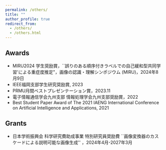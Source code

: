 ```yaml
---
permalink: /others/
title: ""
author_profile: true
redirect_from: 
  - /others/
  - /others.html
---
```


## Awards
* MIRU2024 学生奨励賞，``誤りのある順序付きラベルでの自己緩和型共同学習'による重症度推定"，画像の認識・理解シンポジウム (MIRU)，2024年8月9日
* IEEE福岡支部学生研究奨励賞, 2023
* PRMU月間ベストプレゼンテーション賞，2023.11
* 電子情報通信学会九州支部 情報処理学会九州支部奨励賞，2022
* Best Student Paper Award of The 2021 IAENG International Conference on Artificial Intelligence and Applications, 2021

## Grants
* 日本学術振興会 科学研究費助成事業 特別研究員奨励費 ``画像変換器のカスケードによる説明可能な画像生成'' ，2024年4月-2027年3月
